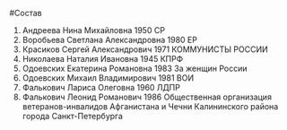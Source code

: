 #Состав
1. Андреева Нина Михайловна 1950 СР
2. Воробьева Светлана Александровна 1980 ЕР
3. Красиков Сергей Александрович 1971 КОММУНИСТЫ РОССИИ
4. Николаева Наталия Ивановна 1945 КПРФ
5. Одоевских Екатерина Романовна 1983 За женщин России
6. Одоевских Михаил Владимирович 1981 ВОИ
7. Фалькович Лариса Олеговна 1960 ЛДПР
8. Фалькович Леонид Романович 1986 Общественная организация ветеранов-инвалидов Афганистана и Чечни Калининского района города Санкт-Петербурга
